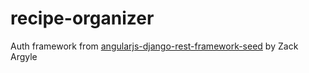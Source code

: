 recipe-organizer
====================================

Auth framework from [angularjs-django-rest-framework-seed](https://github.com/zackargyle/angularjs-django-rest-framework-seed) by Zack Argyle

